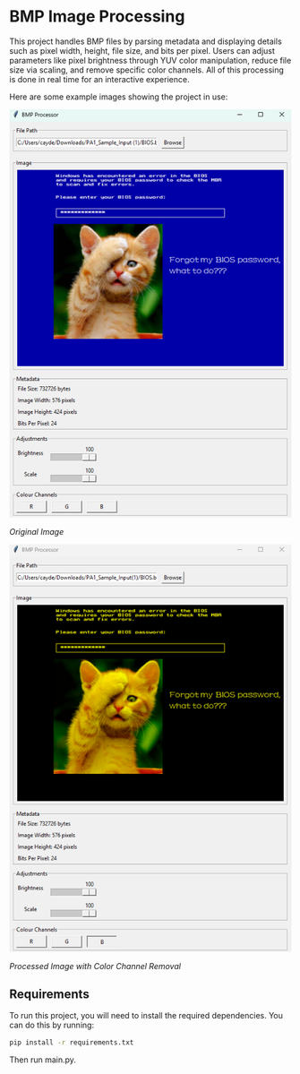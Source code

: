 # BMP Image Processing

This project handles BMP files by parsing metadata and displaying details such as pixel width, height, file size, and bits per pixel. Users can adjust parameters like pixel brightness through YUV color manipulation, reduce file size via scaling, and remove specific color channels. All of this processing is done in real time for an interactive experience.

Here are some example images showing the project in use:

![Example 1](images/example1.png)

*Original Image*

![Example 2](images/example2.png)

*Processed Image with Color Channel Removal*

## Requirements

To run this project, you will need to install the required dependencies. You can do this by running:

```bash
pip install -r requirements.txt
```

Then run main.py.
